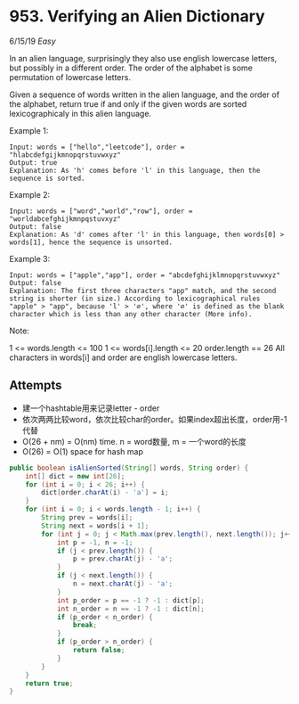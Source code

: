 # 953. Verifying an Alien Dictionary
6/15/19
*Easy*

In an alien language, surprisingly they also use english lowercase letters, but possibly in a different order. The order of the alphabet is some permutation of lowercase letters.

Given a sequence of words written in the alien language, and the order of the alphabet, return true if and only if the given words are sorted lexicographicaly in this alien language.



Example 1:
```
Input: words = ["hello","leetcode"], order = "hlabcdefgijkmnopqrstuvwxyz"
Output: true
Explanation: As 'h' comes before 'l' in this language, then the sequence is sorted.
```
Example 2:
```
Input: words = ["word","world","row"], order = "worldabcefghijkmnpqstuvxyz"
Output: false
Explanation: As 'd' comes after 'l' in this language, then words[0] > words[1], hence the sequence is unsorted.
```
Example 3:
```
Input: words = ["apple","app"], order = "abcdefghijklmnopqrstuvwxyz"
Output: false
Explanation: The first three characters "app" match, and the second string is shorter (in size.) According to lexicographical rules "apple" > "app", because 'l' > '∅', where '∅' is defined as the blank character which is less than any other character (More info).
```

Note:

1 <= words.length <= 100
1 <= words[i].length <= 20
order.length == 26
All characters in words[i] and order are english lowercase letters.

## Attempts
- 建一个hashtable用来记录letter - order
- 依次两两比较word，依次比较char的order。如果index超出长度，order用-1代替
- O(26 + nm) = O(nm) time. n = word数量, m = 一个word的长度
- O(26) = O(1) space for hash map
```Java
public boolean isAlienSorted(String[] words, String order) {
    int[] dict = new int[26];
    for (int i = 0; i < 26; i++) {
        dict[order.charAt(i) - 'a'] = i;
    }
    for (int i = 0; i < words.length - 1; i++) {
        String prev = words[i];
        String next = words[i + 1];
        for (int j = 0; j < Math.max(prev.length(), next.length()); j++) {
            int p = -1, n = -1;
            if (j < prev.length()) {
                p = prev.charAt(j) - 'a';
            }
            if (j < next.length()) {
                n = next.charAt(j) - 'a';
            }
            int p_order = p == -1 ? -1 : dict[p];
            int n_order = n == -1 ? -1 : dict[n];
            if (p_order < n_order) {
                break;
            }
            if (p_order > n_order) {
                return false;
            }
        }
    }
    return true;
}
```
